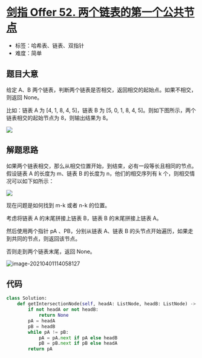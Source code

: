 # [剑指 Offer 52. 两个链表的第一个公共节点](https://leetcode-cn.com/problems/liang-ge-lian-biao-de-di-yi-ge-gong-gong-jie-dian-lcof/)

- 标签：哈希表、链表、双指针
- 难度：简单

## 题目大意

给定 A、B 两个链表，判断两个链表是否相交，返回相交的起始点。如果不相交，则返回 None。

比如：链表 A 为 [4, 1, 8, 4, 5]，链表 B 为 [5, 0, 1, 8, 4, 5]。则如下图所示，两个链表相交的起始节点为 8，则输出结果为 8。

![](https://assets.leetcode.com/uploads/2018/12/13/160_example_1.png)

## 解题思路

如果两个链表相交，那么从相交位置开始，到结束，必有一段等长且相同的节点。假设链表 A 的长度为 m、链表 B 的长度为 n，他们的相交序列有 k 个，则相交情况可以如下如所示：

![](http://qncdn.bujige.net/images/20210401113538.png)

现在问题是如何找到 m-k 或者 n-k 的位置。

考虑将链表 A 的末尾拼接上链表 B，链表 B 的末尾拼接上链表 A。

然后使用两个指针 pA 、PB，分别从链表 A、链表 B 的头节点开始遍历，如果走到共同的节点，则返回该节点。

否则走到两个链表末尾，返回 None。

![image-20210401114058127](http://qncdn.bujige.net/images/20210401114100.png)

## 代码

```Python
class Solution:
    def getIntersectionNode(self, headA: ListNode, headB: ListNode) -> ListNode:
        if not headA or not headB:
            return None
        pA = headA
        pB = headB
        while pA != pB:
            pA = pA.next if pA else headB
            pB = pB.next if pB else headA
        return pA
```

